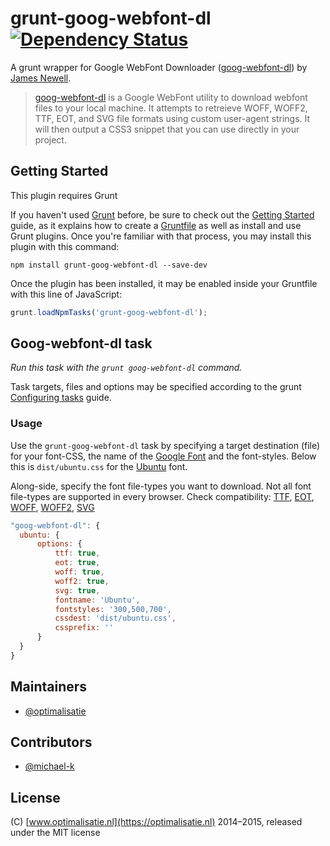 grunt-goog-webfont-dl [![Dependency Status](https://david-dm.org/optimalisatie/grunt-goog-webfont-dl.svg)](https://david-dm.org/optimalisatie/grunt-goog-webfont-dl)
=====================

A grunt wrapper for Google WebFont Downloader ([goog-webfont-dl](https://github.com/jrnewell/goog-webfont-dl)) by [James Newell](https://github.com/jrnewell).

> [goog-webfont-dl](https://github.com/jrnewell/goog-webfont-dl) is a Google WebFont utility to download webfont files to your local machine. It attempts to retreieve WOFF, WOFF2, TTF, EOT, and SVG file formats using custom user-agent strings. It will then output a CSS3 snippet that you can use directly in your project.

## Getting Started

This plugin requires Grunt

If you haven't used [Grunt](http://gruntjs.com/) before, be sure to check out the
[Getting Started](http://gruntjs.com/getting-started) guide, as it explains how to create
a [Gruntfile](http://gruntjs.com/sample-gruntfile) as well as install and use Grunt plugins.
Once you're familiar with that process, you may install this plugin with this command:

```shell
npm install grunt-goog-webfont-dl --save-dev
```

Once the plugin has been installed, it may be enabled inside your Gruntfile with this line of JavaScript:

```js
grunt.loadNpmTasks('grunt-goog-webfont-dl');
```

## Goog-webfont-dl task

_Run this task with the `grunt goog-webfont-dl` command._

Task targets, files and options may be specified according to the grunt [Configuring tasks](http://gruntjs.com/configuring-tasks) guide.


### Usage

Use the `grunt-goog-webfont-dl` task by specifying a target destination (file) for your font-CSS, the name of the [Google Font](https://www.google.com/fonts/) and the font-styles.
Below this is `dist/ubuntu.css` for the [Ubuntu](https://www.google.com/fonts/specimen/Ubuntu) font.

Along-side, specify the font file-types you want to download. Not all font file-types are supported in every browser. Check compatibility: [TTF](http://caniuse.com/#feat=ttf), [EOT](http://caniuse.com/#search=eot), [WOFF](http://caniuse.com/#search=woff), [WOFF2](http://caniuse.com/#search=woff2), [SVG](http://caniuse.com/#search=svg)

```js
"goog-webfont-dl": {
  ubuntu: {
      options: {
          ttf: true,
          eot: true,
          woff: true,
          woff2: true,
          svg: true,
          fontname: 'Ubuntu',
          fontstyles: '300,500,700',
          cssdest: 'dist/ubuntu.css',
          cssprefix: ''
      }
  }
}
```

## Maintainers

* [@optimalisatie](https://github.com/optimalisatie)

## Contributors

* [@michael-k](https://github.com/michael-k)

## License

(C) [www.optimalisatie.nl](https://optimalisatie.nl) 2014–2015, released under the MIT license
